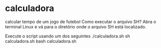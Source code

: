 # calculadora
 calcular tempo de um jogo de futebol
 Como executar o arquivo SH? 
Abra o terminal Linux e vá para o diretório onde o arquivo SH está localizado.

Execute o script usando um dos seguintes
./calculadora.sh
sh calculadora.sh
bash calculadora.sh
